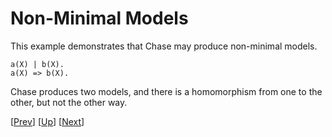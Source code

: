 # Non-Minimal Models

This example demonstrates that Chase may produce non-minimal models.

```
a(X) | b(X).
a(X) => b(X).
```

Chase produces two models, and there is a homomorphism from one to the
other, but not the other way.

\[[Prev](lt.md)\]
\[[Up](README.md)\]
\[[Next](group3.md)\]
